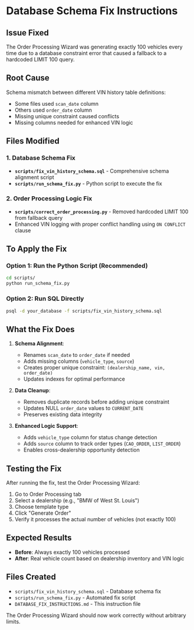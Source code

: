 # Database Schema Fix Instructions

## Issue Fixed
The Order Processing Wizard was generating exactly 100 vehicles every time due to a database constraint error that caused a fallback to a hardcoded LIMIT 100 query.

## Root Cause
Schema mismatch between different VIN history table definitions:
- Some files used `scan_date` column
- Others used `order_date` column  
- Missing unique constraint caused conflicts
- Missing columns needed for enhanced VIN logic

## Files Modified

### 1. Database Schema Fix
- **`scripts/fix_vin_history_schema.sql`** - Comprehensive schema alignment script
- **`scripts/run_schema_fix.py`** - Python script to execute the fix

### 2. Order Processing Logic Fix  
- **`scripts/correct_order_processing.py`** - Removed hardcoded LIMIT 100 from fallback query
- Enhanced VIN logging with proper conflict handling using `ON CONFLICT` clause

## To Apply the Fix

### Option 1: Run the Python Script (Recommended)
```bash
cd scripts/
python run_schema_fix.py
```

### Option 2: Run SQL Directly
```bash
psql -d your_database -f scripts/fix_vin_history_schema.sql
```

## What the Fix Does

1. **Schema Alignment**:
   - Renames `scan_date` to `order_date` if needed
   - Adds missing columns (`vehicle_type`, `source`)
   - Creates proper unique constraint: `(dealership_name, vin, order_date)`
   - Updates indexes for optimal performance

2. **Data Cleanup**:
   - Removes duplicate records before adding unique constraint
   - Updates NULL `order_date` values to `CURRENT_DATE`
   - Preserves existing data integrity

3. **Enhanced Logic Support**:
   - Adds `vehicle_type` column for status change detection
   - Adds `source` column to track order types (`CAO_ORDER`, `LIST_ORDER`)
   - Enables cross-dealership opportunity detection

## Testing the Fix

After running the fix, test the Order Processing Wizard:

1. Go to Order Processing tab
2. Select a dealership (e.g., "BMW of West St. Louis")  
3. Choose template type
4. Click "Generate Order"
5. Verify it processes the actual number of vehicles (not exactly 100)

## Expected Results

- **Before**: Always exactly 100 vehicles processed
- **After**: Real vehicle count based on dealership inventory and VIN logic

## Files Created
- `scripts/fix_vin_history_schema.sql` - Database schema fix
- `scripts/run_schema_fix.py` - Automated fix script  
- `DATABASE_FIX_INSTRUCTIONS.md` - This instruction file

The Order Processing Wizard should now work correctly without arbitrary limits.